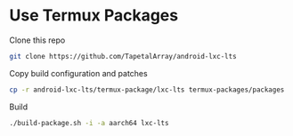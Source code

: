 # Use Termux Packages

Clone this repo

```bash
git clone https://github.com/TapetalArray/android-lxc-lts
```

Copy build configuration and patches

```bash
cp -r android-lxc-lts/termux-package/lxc-lts termux-packages/packages
```

Build

```bash
./build-package.sh -i -a aarch64 lxc-lts
```
